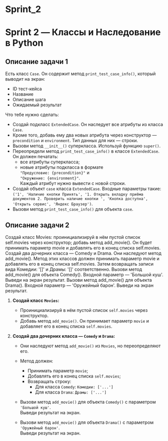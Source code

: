# Sprint_2

# Sprint 2 — Классы и Наследование в Python

## Описание задачи 1

Есть класс `Case`. Он содержит метод `print_test_case_info()`, который выводит на экран:

- ID тест-кейса  
- Название  
- Описание шага  
- Ожидаемый результат  

Что тебе нужно сделать:

- Создай подкласс `ExtendedCase`. Он наследует все атрибуты из класса `Case`.
- Кроме того, добавь ему два новых атрибута через конструктор — `precondition` и `environment`. Тип данных для них — строки.
- Вызови метод `__init__()` суперкласса. Используй функцию `super()`.
- Переопредели метод `print_test_case_info()` в классе `ExtendedCase`. Он должен печатать:
  - все атрибуты суперкласса;
  - новые атрибуты подкласса в формате  
    `"Предусловие: {precondition}"` и  
    `"Окружение: {environment}"`.  
    Каждый атрибут нужно вывести с новой строки.
- Создай объект `case` класса `ExtendedCase`. Входные параметры такие:  
  `('1', 'Наличие кнопки Принять', '1. Открыть вкладку приёма документов 2. Проверить наличие кнопки ', 'Кнопка доступна', 'Открыть сервис', 'Яндекс Браузер')`.
- Вызови метод `print_test_case_info()` для объекта `case`.


## Описание задачи 2

Создай класс Movies:
проинициализируй в нём пустой список self.movies через конструктор;
добавь метод add_movie(). Он будет принимать параметр movie и добавлять его в конец списка self.movies.
Создай два дочерних класса — Comedy и Drama. Они наследуют метод add_movie(). Метод этих классов должен принимать параметр movie и 
добавлять его в конец списка self.movies. Затем возвращать записи вида Комедии: '[]' и Драмы: '[]' соответственно.
Вызови метод add_movie() для объекта Comedy(). Входной параметр — 'Большой куш'. Выведи на экран результат.
Вызови метод add_movie() для объекта Drama(). Входной параметр — 'Оружейный барон'. Выведи на экран результат.



1. **Создай класс `Movies`:**
   - Проинициализируй в нём пустой список `self.movies` через конструктор.
   - Добавь метод `add_movie()`. Он принимает параметр `movie` и добавляет его в конец списка `self.movies`.

2. **Создай два дочерних класса — `Comedy` и `Drama`:**
   - Они наследуют метод `add_movie()` из `Movies`, но переопределяют его.
   - Метод должен:
     - Принимать параметр `movie`;
     - Добавлять его в конец списка `self.movies`;
     - Возвращать строку:
       - Для класса `Comedy`: `Комедии: ['...']`
       - Для класса `Drama`: `Драмы: ['...']`
       
   - Вызови метод `add_movie()` для объекта `Comedy()` с параметром `'Большой куш'`.  
     Выведи результат на экран.
   - Вызови метод `add_movie()` для объекта `Drama()` с параметром `'Оружейный барон'`.  
     Выведи результат на экран.